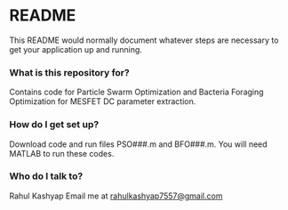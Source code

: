 # README #

This README would normally document whatever steps are necessary to get your application up and running.

### What is this repository for? ###

Contains code for Particle Swarm Optimization and Bacteria Foraging Optimization for MESFET DC parameter extraction.


### How do I get set up? ###

Download code and run files PSO###.m and BFO###.m.
You will need MATLAB to run these codes.

### Who do I talk to? ###

Rahul Kashyap
Email me at rahulkashyap7557@gmail.com